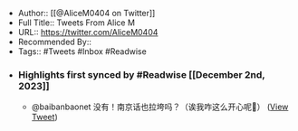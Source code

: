 - Author:: [[@AliceM0404 on Twitter]]
- Full Title:: Tweets From Alice M
- URL:: https://twitter.com/AliceM0404
- Recommended By::
- Tags:: #Tweets #Inbox #Readwise
- ### Highlights first synced by #Readwise [[December 2nd, 2023]]
    - @baibanbaonet 没有！南京话也拉垮吗？（诶我咋这么开心呢🤣） ([View Tweet](https://twitter.com/AliceM0404/status/1729271915972546589))
